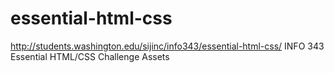 essential-html-css
==================
http://students.washington.edu/sijinc/info343/essential-html-css/
INFO 343 Essential HTML/CSS Challenge Assets
